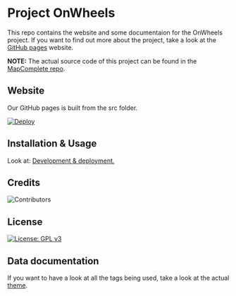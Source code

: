# Project OnWheels

This repo contains the website and some documentaion for the OnWheels project.
If you want to find out more about the project, take a look at the [GitHub pages](https://osoc22.github.io/project-on-wheels) website.

**NOTE:** The actual source code of this project can be found in the [MapComplete repo](https://github.com/pietervdvn/MapComplete).

## Website

Our GitHub pages is built from the src folder.

[![Deploy](https://github.com/osoc22/project-on-wheels/actions/workflows/deploy.yml/badge.svg)](https://github.com/osoc22/project-on-wheels/actions/workflows/deploy.yml)

## Installation & Usage

Look at:
[Development & deployment.](https://github.com/pietervdvn/MapComplete/tree/develop/Docs/Development_deployment.md)

## Credits

![Contributors](https://contrib.rocks/image?repo=pietervdvn/MapComplete)

## License

[![License: GPL v3](https://img.shields.io/badge/License-GPLv3-blue.svg)](https://www.gnu.org/licenses/gpl-3.0)

## Data documentation

If you want to have a look at all the tags being used, take a look at the actual [theme](https://github.com/pietervdvn/MapComplete/tree/develop/assets/themes/onwheels).

